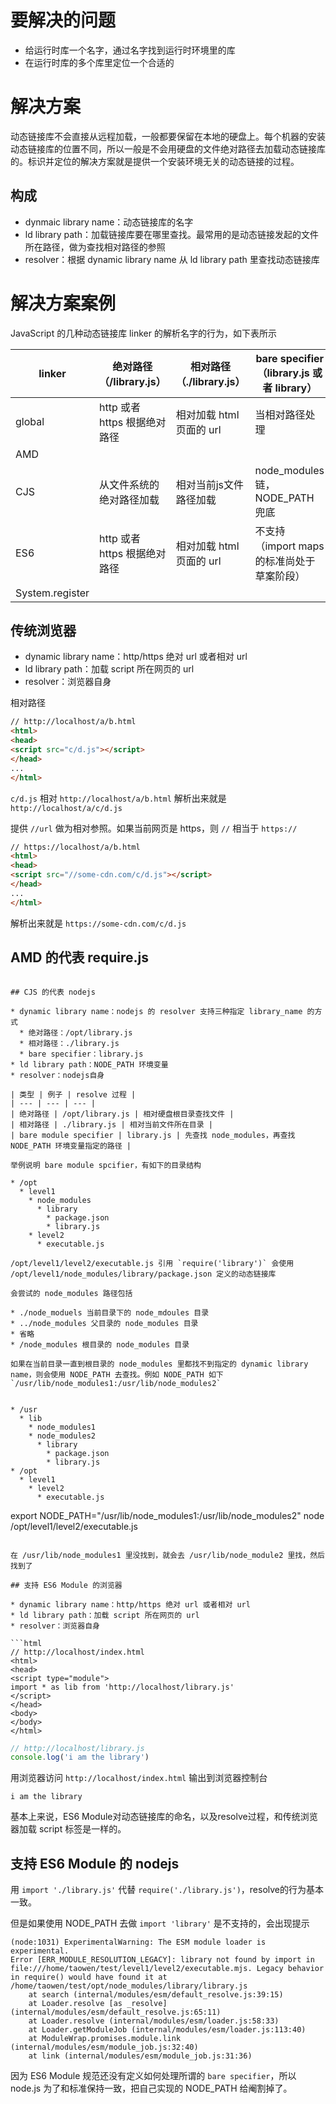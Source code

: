 # 要解决的问题

* 给运行时库一个名字，通过名字找到运行时环境里的库
* 在运行时库的多个库里定位一个合适的

# 解决方案

动态链接库不会直接从远程加载，一般都要保留在本地的硬盘上。每个机器的安装动态链接库的位置不同，所以一般是不会用硬盘的文件绝对路径去加载动态链接库的。标识并定位的解决方案就是提供一个安装环境无关的动态链接的过程。

## 构成

* dynmaic library name：动态链接库的名字
* ld library path：加载链接库要在哪里查找。最常用的是动态链接发起的文件所在路径，做为查找相对路径的参照
* resolver：根据 dynamic library name 从 ld library path 里查找动态链接库

# 解决方案案例

JavaScript 的几种动态链接库 linker 的解析名字的行为，如下表所示

| linker | 绝对路径（/library.js） | 相对路径（./library.js） | bare specifier（library.js 或者 library） |
| --- | --- | --- | --- |
| global | http 或者 https 根据绝对路径 | 相对加载 html 页面的 url | 当相对路径处理 |
| AMD | | | |
| CJS | 从文件系统的绝对路径加载 | 相对当前js文件路径加载 | node_modules 链，NODE_PATH 兜底 |
| ES6 |  http 或者 https 根据绝对路径 | 相对加载 html 页面的 url | 不支持（import maps 的标准尚处于草案阶段） |
| System.register | | | |

## 传统浏览器

* dynamic library name：http/https 绝对 url 或者相对 url
* ld library path：加载 script 所在网页的 url
* resolver：浏览器自身

相对路径

```html
// http://localhost/a/b.html
<html>
<head>
<script src="c/d.js"></script>
</head>
...
</html>
```

`c/d.js` 相对 `http://localhost/a/b.html` 解析出来就是 `http://localhost/a/c/d.js`

提供 `//url` 做为相对参照。如果当前网页是 https，则 `//` 相当于 `https://`

```html
// https://localhost/a/b.html
<html>
<head>
<script src="//some-cdn.com/c/d.js"></script>
</head>
...
</html>
```

解析出来就是 `https://some-cdn.com/c/d.js`

## AMD 的代表 require.js

```

## CJS 的代表 nodejs

* dynamic library name：nodejs 的 resolver 支持三种指定 library_name 的方式
  * 绝对路径：/opt/library.js
  * 相对路径：./library.js
  * bare specifier：library.js
* ld library path：NODE_PATH 环境变量
* resolver：nodejs自身

| 类型 | 例子 | resolve 过程 |
| --- | --- | --- |
| 绝对路径 | /opt/library.js | 相对硬盘根目录查找文件 |
| 相对路径 | ./library.js | 相对当前文件所在目录 |
| bare module specifier | library.js | 先查找 node_modules，再查找 NODE_PATH 环境变量指定的路径 |

举例说明 bare module spcifier，有如下的目录结构

* /opt
  * level1
    * node_modules
      * library
        * package.json
        * library.js
    * level2
      * executable.js

/opt/level1/level2/executable.js 引用 `require('library')` 会使用 /opt/level1/node_modules/library/package.json 定义的动态链接库

会尝试的 node_modules 路径包括

* ./node_moduels 当前目录下的 node_mdoules 目录
* ../node_modules 父目录的 node_modules 目录
* 省略
* /node_modules 根目录的 node_modules 目录

如果在当前目录一直到根目录的 node_modules 里都找不到指定的 dynamic library name，则会使用 NODE_PATH 去查找。例如 NODE_PATH 如下 `/usr/lib/node_modules1:/usr/lib/node_modules2`


* /usr
  * lib
    * node_modules1
    * node_modules2
      * library
        * package.json
        * library.js
* /opt
  * level1
    * level2
      * executable.js

```
export NODE_PATH="/usr/lib/node_modules1:/usr/lib/node_modules2" 
node /opt/level1/level2/executable.js
```

在 /usr/lib/node_modules1 里没找到，就会去 /usr/lib/node_module2 里找，然后找到了

## 支持 ES6 Module 的浏览器

* dynamic library name：http/https 绝对 url 或者相对 url
* ld library path：加载 script 所在网页的 url
* resolver：浏览器自身

```html
// http://localhost/index.html
<html> 
<head>
<script type="module">
import * as lib from 'http://localhost/library.js'
</script>
</head>
<body> 
</body>
</html>
```

```js
// http://localhost/library.js
console.log('i am the library')
```

用浏览器访问 `http://localhost/index.html` 输出到浏览器控制台

```
i am the library
```

基本上来说，ES6 Module对动态链接库的命名，以及resolve过程，和传统浏览器加载 script 标签是一样的。

## 支持 ES6 Module 的 nodejs

用 `import './library.js'` 代替 `require('./library.js')`，resolve的行为基本一致。

但是如果使用 NODE_PATH 去做 `import 'library'` 是不支持的，会出现提示

```
(node:1031) ExperimentalWarning: The ESM module loader is experimental. 
Error [ERR_MODULE_RESOLUTION_LEGACY]: library not found by import in file:///home/taowen/test/level1/level2/executable.mjs. Legacy behavior in require() would have found it at /home/taowen/test/opt/node_modules/library/library.js 
    at search (internal/modules/esm/default_resolve.js:39:15)
    at Loader.resolve [as _resolve] (internal/modules/esm/default_resolve.js:65:11)
    at Loader.resolve (internal/modules/esm/loader.js:58:33)
    at Loader.getModuleJob (internal/modules/esm/loader.js:113:40)
    at ModuleWrap.promises.module.link (internal/modules/esm/module_job.js:32:40)
    at link (internal/modules/esm/module_job.js:31:36)
```

因为 ES6 Module 规范还没有定义如何处理所谓的 `bare specifier`，所以 node.js 为了和标准保持一致，把自己实现的 NODE_PATH 给阉割掉了。




